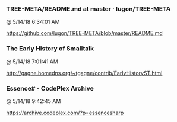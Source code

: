 ﻿

### TREE-META/README.md at master · lugon/TREE-META
@ 5/14/18 6:34:01 AM

https://github.com/lugon/TREE-META/blob/master/README.md



### The Early History of Smalltalk
@ 5/14/18 7:01:41 AM

http://gagne.homedns.org/~tgagne/contrib/EarlyHistoryST.html



### Essence# - CodePlex Archive
@ 5/14/18 9:42:45 AM

https://archive.codeplex.com/?p=essencesharp

